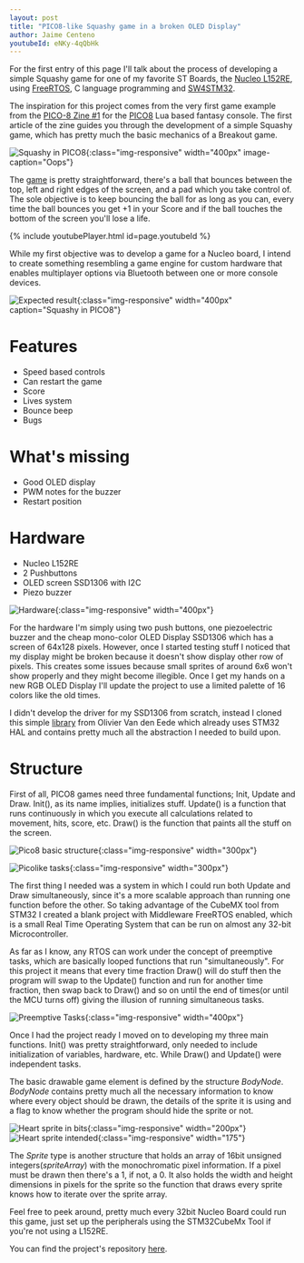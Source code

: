 ```yaml
---
layout: post
title: "PICO8-like Squashy game in a broken OLED Display"
author: Jaime Centeno
youtubeId: eNKy-4qQbHk
---
```



For the first entry of this page I'll talk about the process of developing a simple Squashy game for one of my favorite ST Boards, the [Nucleo L152RE](https://www.st.com/en/evaluation-tools/nucleo-l152re.html), using [FreeRTOS](https://www.freertos.org/), C language programming and [SW4STM32](https://www.st.com/en/development-tools/sw4stm32.html).

The inspiration for this project comes from the very first game example from the [PICO-8 Zine  #1](https://sectordub.itch.io/pico-8-fanzine-1) for the [PICO8](https://www.lexaloffle.com/pico-8.php) Lua based fantasy console. The first article of the zine guides you through the development of a simple Squashy game, which has pretty much the basic mechanics of a Breakout game.

![Squashy in PICO8](/assets/images/squashyPico.png){:class="img-responsive" width="400px" image-caption="Oops"}

The [game](https://www.lexaloffle.com/bbs/?cat=7&carts_tab=1#sub=2&mode=carts&search=squashy) is pretty straightforward, there's a ball that bounces between the top, left and right edges of the screen, and a pad which you take control of. The sole objective is to keep bouncing the ball for as long as you can, every time the ball bounces you get +1 in your Score and if the ball touches the bottom of the screen you'll lose a life.

{% include youtubePlayer.html id=page.youtubeId %}

While my first objective was to develop a game for a Nucleo board, I intend to create something resembling a game engine for custom hardware that enables multiplayer options via Bluetooth between one or more console devices.

![Expected result](/assets/images/expected.png){:class="img-responsive" width="400px" caption="Squashy in PICO8"}

# Features

* Speed based controls
* Can restart the game
* Score
* Lives system
* Bounce beep
* Bugs

# What's missing

* Good OLED display
* PWM notes for the buzzer
* Restart position

# Hardware

* Nucleo L152RE
* 2 Pushbuttons
* OLED screen SSD1306 with I2C
* Piezo buzzer

![Hardware](/assets/images/squashyNucleo.jpg){:class="img-responsive" width="400px"}

For the hardware I'm simply using two push buttons, one piezoelectric buzzer and the cheap mono-color OLED Display SSD1306 which has a screen of 64x128 pixels. However, once I started testing stuff I noticed that my display might be broken because it doesn't show display other row of pixels. This creates some issues because small sprites of around 6x6 won't show properly and they might become illegible. Once I get my hands on a new RGB OLED Display I'll update the project to use a limited palette of 16 colors like the old times.

I didn't develop the driver for my SSD1306 from scratch, instead I cloned this simple [library](https://github.com/4ilo/ssd1306-stm32HAL) from Olivier Van den Eede which already uses STM32 HAL and contains pretty much all the abstraction I needed to build upon.

# Structure

First of all, PICO8 games need three fundamental functions; Init, Update and Draw.
Init(), as its name implies, initializes stuff.
Update() is a function that runs continuously in which you execute all calculations related to movement, hits, score, etc.
Draw() is the function that paints all the stuff on the screen.

![Pico8 basic structure](/assets/images/picoBasic.png){:class="img-responsive" width="300px"}

![Picolike tasks](/assets/images/picoInNucleo.png){:class="img-responsive" width="300px"}

The first thing I needed was a system in which I could run both Update and Draw simultaneously, since it's a more scalable approach than running one function before the other. So taking advantage of the CubeMX tool from STM32 I created a blank project with Middleware FreeRTOS enabled, which is a small Real Time Operating System that can be run on almost any 32-bit Microcontroller.

As far as I know, any RTOS can work under the concept of preemptive tasks, which are basically looped functions that run "simultaneously". For this project it means that every time fraction Draw() will do stuff then the program will swap to the Update() function and run for another time fraction, then swap back to Draw() and so on until the end of times(or until the MCU turns off) giving the illusion of running simultaneous tasks.

![Preemptive Tasks](/assets/images/preemption.jpg){:class="img-responsive" width="400px"}

Once I had the project ready I moved on to developing my three main functions. Init() was pretty straightforward, only needed to include initialization of variables, hardware, etc. While Draw() and Update() were independent tasks.

The basic drawable game element is defined by the structure *BodyNode*. *BodyNode* contains pretty much all the necessary information to know where every object should be drawn, the details of the sprite it is using and a flag to know whether the program should hide the sprite or not.

![Heart sprite in bits](/assets/images/spriteHeart.png){:class="img-responsive" width="200px"}
![Heart sprite intended](/assets/images/spriteHeartPico.png){:class="img-responsive" width="175"}

The *Sprite* type is another structure that holds an array of 16bit unsigned integers(*spriteArray*) with the monochromatic pixel information. If a pixel must be drawn then there's a 1, if not, a 0. It also holds the width and height dimensions in pixels for the sprite so the function that draws every sprite knows how to iterate over the sprite array.

Feel free to peek around, pretty much every 32bit Nucleo Board could run this game, just set up the peripherals using the STM32CubeMx Tool if you're not using a L152RE.

You can find the project's repository [here](https://github.com/Gecko05/NucleoSquashy).
